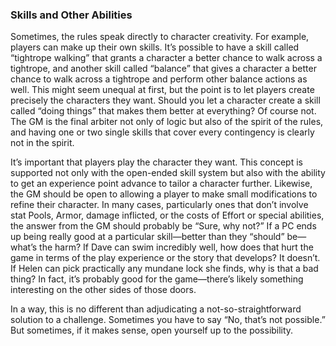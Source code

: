 ### Skills and Other Abilities

<!-- P, ID: 140744 -->

Sometimes, the rules speak directly to character creativity. For example, players can make up their own skills. It’s possible to have a skill called “tightrope walking” that grants a character a better chance to walk across a tightrope, and another skill called “balance” that gives a character a better chance to walk across a tightrope and perform other balance actions as well. This might seem unequal at first, but the point is to let players create precisely the characters they want. Should you let a character create a skill called “doing things” that makes them better at everything? Of course not. The GM is the final arbiter not only of logic but also of the spirit of the rules, and having one or two single skills that cover every contingency is clearly not in the spirit.

<!-- P, ID: 140745 -->

It’s important that players play the character they want. This concept is supported not only with the open-ended skill system but also with the ability to get an experience point advance to tailor a character further. Likewise, the GM should be open to allowing a player to make small modifications to refine their character. In many cases, particularly ones that don’t involve stat Pools, Armor, damage inflicted, or the costs of Effort or special abilities, the answer from the GM should probably be “Sure, why not?” If a PC ends up being really good at a particular skill—better than they “should” be—what’s the harm? If Dave can swim incredibly well, how does that hurt the game in terms of the play experience or the story that develops? It doesn’t. If Helen can pick practically any mundane lock she finds, why is that a bad thing? In fact, it’s probably good for the game—there’s likely something interesting on the other sides of those doors.

<!-- P, ID: 140746 -->

In a way, this is no different than adjudicating a not-so-straightforward solution to a challenge. Sometimes you have to say “No, that’s not possible.” But sometimes, if it makes sense, open yourself up to the possibility.


